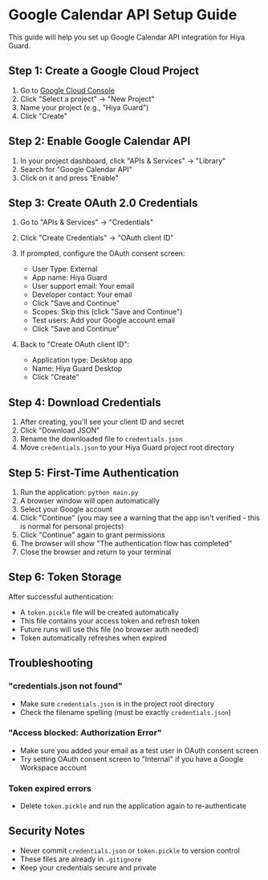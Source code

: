# Google Calendar API Setup Guide

This guide will help you set up Google Calendar API integration for Hiya Guard.

## Step 1: Create a Google Cloud Project

1. Go to [Google Cloud Console](https://console.cloud.google.com/)
2. Click "Select a project" → "New Project"
3. Name your project (e.g., "Hiya Guard")
4. Click "Create"

## Step 2: Enable Google Calendar API

1. In your project dashboard, click "APIs & Services" → "Library"
2. Search for "Google Calendar API"
3. Click on it and press "Enable"

## Step 3: Create OAuth 2.0 Credentials

1. Go to "APIs & Services" → "Credentials"
2. Click "Create Credentials" → "OAuth client ID"
3. If prompted, configure the OAuth consent screen:
   - User Type: External
   - App name: Hiya Guard
   - User support email: Your email
   - Developer contact: Your email
   - Click "Save and Continue"
   - Scopes: Skip this (click "Save and Continue")
   - Test users: Add your Google account email
   - Click "Save and Continue"

4. Back to "Create OAuth client ID":
   - Application type: Desktop app
   - Name: Hiya Guard Desktop
   - Click "Create"

## Step 4: Download Credentials

1. After creating, you'll see your client ID and secret
2. Click "Download JSON"
3. Rename the downloaded file to `credentials.json`
4. Move `credentials.json` to your Hiya Guard project root directory

## Step 5: First-Time Authentication

1. Run the application: `python main.py`
2. A browser window will open automatically
3. Select your Google account
4. Click "Continue" (you may see a warning that the app isn't verified - this is normal for personal projects)
5. Click "Continue" again to grant permissions
6. The browser will show "The authentication flow has completed"
7. Close the browser and return to your terminal

## Step 6: Token Storage

After successful authentication:
- A `token.pickle` file will be created automatically
- This file contains your access token and refresh token
- Future runs will use this file (no browser auth needed)
- Token automatically refreshes when expired

## Troubleshooting

### "credentials.json not found"
- Make sure `credentials.json` is in the project root directory
- Check the filename spelling (must be exactly `credentials.json`)

### "Access blocked: Authorization Error"
- Make sure you added your email as a test user in OAuth consent screen
- Try setting OAuth consent screen to "Internal" if you have a Google Workspace account

### Token expired errors
- Delete `token.pickle` and run the application again to re-authenticate

## Security Notes

- Never commit `credentials.json` or `token.pickle` to version control
- These files are already in `.gitignore`
- Keep your credentials secure and private

